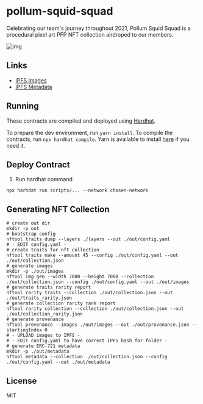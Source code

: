 # pollum-squid-squad

Celebrating our team's journey throughout 2021, Pollum Squid Squad is a procedural pixel art PFP NFT collection airdroped to our members.

![img](./art/collection.gif)

## Links

- [IPFS Images]("ipfs://QmbPgRNRPTS2LT2HDW9H3dgGkcx2KhmycQVAbq9RkMUqoo/")
- [IPFS Metadata]("ipfs://Qma9y1euWEKs1zuP3pKWi7bNTG6o9pnmobw5f38jBtPXB2/")

## Running
These contracts are compiled and deployed using [Hardhat](https://hardhat.org/).

To prepare the dev environment, run `yarn install`. To compile the contracts, run `npx hardhat compile`. Yarn is available to install [here](https://classic.yarnpkg.com/en/docs/install/#debian-stable) if you need it.

## Deploy Contract
1. Run hardhat command
```shell
npx harhdat run scripts/... --network chosen-network
```

## Generating NFT Collection
```
# create out dir
mkdir -p out
# bootstrap config
nftool traits dump --layers ./layers --out ./out/config.yaml
# - EDIT config.yaml -
# create traits for nft collection
nftool traits make --amount 45 --config ./out/config.yaml --out ./out/collection.json
# generate images 
mkdir -p ./out/images
nftool img gen --width 7000 --height 7000 --collection ./out/collection.json --config ./out/config.yaml --out ./out/images
# generate traits rarity report
nftool rarity traits --collection ./out/collection.json --out ./out/traits_rarity.json
# generate collection rarity rank report
nftool rarity collection --collection ./out/collection.json --out ./out/collection_rarity.json
# generate provenance
nftool provenance --images ./out/images --out ./out/provenance.json --startingIndex 0
# - UPLOAD images to IPFS -
# - EDIT config.yaml to have correct IPFS hash for folder -
# generate ERC-721 metadata
mkdir -p ./out/metadata
nftool metadata --collection ./out/collection.json --config ./out/config.yaml --out ./out/metadata
```

## License
MIT